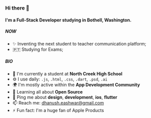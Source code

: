 ### Hi there 👋

#### I'm a Full-Stack Developer studying in Bothell, Washington.

##### NOW

- ✨ Inventing the next student to teacher communication platform;
- 🇵🇹 Studying for Exams;

##### BIO

- 🏢 I'm currently a student at **North Creek High School**
- ⚙️ I use daily: `.js`, `.html`, `.css`, `.dart`, `.psd`, `.ai`
- 🌍 I'm mostly active within the **App Development Community**
- 🌱 Learning all about **Open Source**
- 💬 Ping me about **design**, **development**, **ios**, **flutter**
- 📫 Reach me: dhanush.eashwar@gmail.com
- ⚡️ Fun fact: I'm a huge fan of Apple Products
